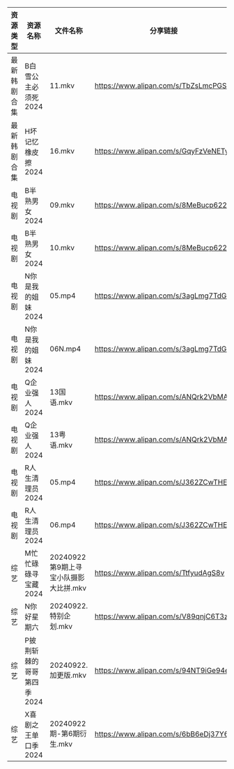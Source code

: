 | 资源类型   | 资源名称            | 文件名称                      | 分享链接                                 | 更新时间                |
| ------ | --------------- | ------------------------- | ------------------------------------ | ------------------- |
| 最新韩剧合集 | B白雪公主必须死2024    | 11.mkv                    | https://www.alipan.com/s/TbZsLmcPGSo | 2024-09-22 00:05:24 |
| 最新韩剧合集 | H坏记忆橡皮擦2024     | 16.mkv                    | https://www.alipan.com/s/GqyFzVeNETy | 2024-09-22 12:05:48 |
| 电视剧    | B半熟男女2024       | 09.mkv                    | https://www.alipan.com/s/8MeBucp622T | 2024-09-22 14:05:13 |
| 电视剧    | B半熟男女2024       | 10.mkv                    | https://www.alipan.com/s/8MeBucp622T | 2024-09-22 14:05:13 |
| 电视剧    | N你是我的姐妹2024     | 05.mp4                    | https://www.alipan.com/s/3agLmg7TdG2 | 2024-09-22 00:06:47 |
| 电视剧    | N你是我的姐妹2024     | 06N.mp4                   | https://www.alipan.com/s/3agLmg7TdG2 | 2024-09-22 00:06:46 |
| 电视剧    | Q企业强人2024       | 13国语.mkv                  | https://www.alipan.com/s/ANQrk2VbMA4 | 2024-09-22 14:06:48 |
| 电视剧    | Q企业强人2024       | 13粤语.mkv                  | https://www.alipan.com/s/ANQrk2VbMA4 | 2024-09-22 14:06:48 |
| 电视剧    | R人生清理员2024      | 05.mp4                    | https://www.alipan.com/s/J362ZCwTHEc | 2024-09-22 00:06:59 |
| 电视剧    | R人生清理员2024      | 06.mp4                    | https://www.alipan.com/s/J362ZCwTHEc | 2024-09-22 00:06:59 |
| 综艺     | M忙忙碌碌寻宝藏2024    | 20240922第9期上寻宝小队摄影大比拼.mkv | https://www.alipan.com/s/TtfyudAgS8v | 2024-09-22 14:08:47 |
| 综艺     | N你好星期六          | 20240922.特别企划.mkv         | https://www.alipan.com/s/V89qnjC6T3z | 2024-09-22 14:09:00 |
| 综艺     | P披荆斩棘的哥哥第四季2024 | 20240922.加更版.mkv          | https://www.alipan.com/s/94NT9iGe94e | 2024-09-22 14:09:03 |
| 综艺     | X喜剧之王单口季2024    | 20240922期-第6期衍生.mkv       | https://www.alipan.com/s/6bB6eDj37Y6 | 2024-09-22 14:09:51 |
